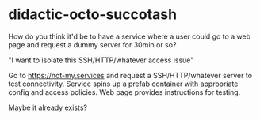 # didactic-octo-succotash

How do you think it'd be to have a service where a user could go to a web page and request a dummy server for 30min or so?

"I want to isolate this SSH/HTTP/whatever access issue"

Go to https://not-my.services and request a SSH/HTTP/whatever server to test connectivity. Service spins up a prefab container with appropriate config and access policies. Web page provides instructions for testing.

Maybe it already exists?

